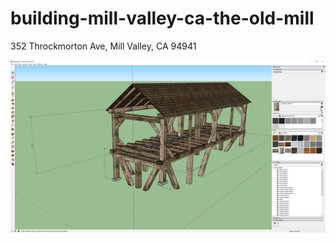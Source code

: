# building-mill-valley-ca-the-old-mill
352 Throckmorton Ave, Mill Valley, CA 94941

![SketchUp screenshot](https://github.com/TimeWalkOrg/building-mill-valley-ca-the-old-mill/blob/master/Old%20Mill%20-%20screenshot.png)
